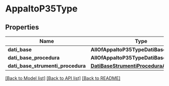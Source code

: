 # AppaltoP35Type

## Properties
Name | Type | Description | Notes
------------ | ------------- | ------------- | -------------
**dati_base** | **AllOfAppaltoP35TypeDatiBase** |  | [optional] 
**dati_base_procedura** | **AllOfAppaltoP35TypeDatiBaseProcedura** |  | [optional] 
**dati_base_strumenti_procedura** | [**DatiBaseStrumentiProceduraAstaType**](DatiBaseStrumentiProceduraAstaType.md) |  | [optional] 

[[Back to Model list]](../README.md#documentation-for-models) [[Back to API list]](../README.md#documentation-for-api-endpoints) [[Back to README]](../README.md)

